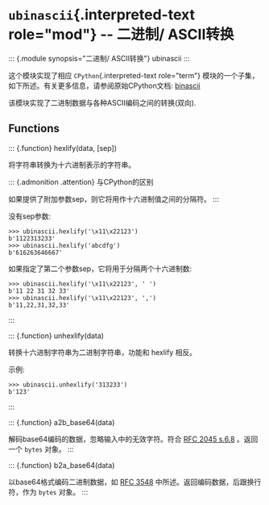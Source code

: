 `ubinascii`{.interpreted-text role="mod"} \-- 二进制/ ASCII转换
===============================================================

::: {.module synopsis="二进制/ ASCII转换"}
ubinascii
:::

这个模块实现了相应 `CPython`{.interpreted-text role="term"}
模块的一个子集，如下所述。有关更多信息，请参阅原始CPython文档:
[binascii](https://docs.python.org/3.5/library/binascii.html#module-binascii)

该模块实现了二进制数据与各种ASCII编码之间的转换(双向).

Functions
---------

::: {.function}
hexlify(data, \[sep\])

将字符串转换为十六进制表示的字符串。

::: {.admonition .attention}
与CPython的区别

如果提供了附加参数sep，则它将用作十六进制值之间的分隔符。
:::

没有sep参数:

    >>> ubinascii.hexlify('\x11\x22123')
    b'1122313233'
    >>> ubinascii.hexlify('abcdfg')
    b'616263646667'

如果指定了第二个参数sep，它将用于分隔两个十六进制数:

    >>> ubinascii.hexlify('\x11\x22123', ' ')
    b'11 22 31 32 33'
    >>> ubinascii.hexlify('\x11\x22123', ',')
    b'11,22,31,32,33'
:::

::: {.function}
unhexlify(data)

转换十六进制字符串为二进制字符串，功能和 hexlify 相反。

示例:

    >>> ubinascii.unhexlify('313233')
    b'123'
:::

::: {.function}
a2b\_base64(data)

解码base64编码的数据，忽略输入中的无效字符。符合 [RFC 2045
s.6.8](https://tools.ietf.org/html/rfc2045#section-6.8) 。返回一个
`bytes` 对象。
:::

::: {.function}
b2a\_base64(data)

以base64格式编码二进制数据，如 [RFC
3548](https://tools.ietf.org/html/rfc3548.html)
中所述。返回编码数据，后跟换行符，作为 `bytes` 对象。
:::
